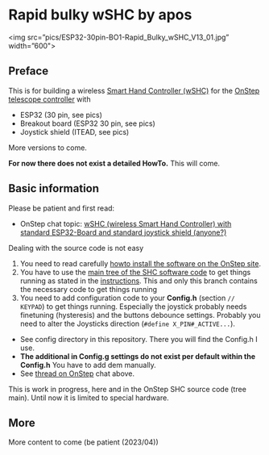 # Rapid bulky wSHC by apos

<img src=”pics/ESP32-30pin-BO1-Rapid_Bulky_wSHC_V13_01.jpg” width=”600">

## Preface
This is for building a wireless [Smart Hand Controller (wSHC)](https://onstep.groups.io/g/main/wiki/7152) for the [OnStep telescope controller](https://onstep.groups.io/g/main/wiki/Home) with

- ESP32 (30 pin, see pics)
- Breakout board (ESP32 30 pin, see pics)
- Joystick shield (ITEAD, see pics)

More versions to come.

**For now there does not exist a detailed HowTo.** This will come. 

## Basic information

Please be patient and first read:

- OnStep chat topic: [wSHC (wireless Smart Hand Controller) with standard ESP32-Board and standard joystick shield (anyone?)](https://onstep.groups.io/g/main/message/51440)

Dealing with the source code is not easy 

1. You need to read carefully [howto install the software on the OnStep site](https://onstep.groups.io/g/main/wiki/7152).
2. You have to use the [main tree of the SHC software code](https://github.com/hjd1964/SmartHandController/tree/main) to get things running as stated in the [instructions](https://onstep.groups.io/g/main/wiki/7152). This and only this branch contains the necessary code to get things running 
3. You need to add configuration code to your **Config.h** (section `// KEYPAD`) to get things running. Especially the joystick probably needs finetuning (hysteresis) and the buttons debounce settings. Probably you need to alter the Joysticks direction (`#define X_PIN#_ACTIVE...`).
- See config directory in this repository. There you will find the Config.h I use.
- **The additional in Config.g settings do not exist per default within the Config.h** You have to add dem manually. 
- See [thread on OnStep](https://onstep.groups.io/g/main/message/51440) chat above.

This is work in progress, here and in the OnStep SHC source code (tree main). Until now it is limited to special hardware.


## More 
More content to come (be patient (2023/04))
